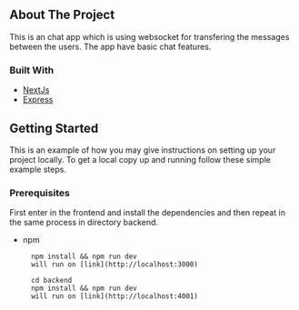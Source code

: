 ## About The Project

This is an chat app which is using websocket for transfering the messages between the users. The app have basic chat features.

### Built With

- [NextJs](https://nextjs.org/)
- [Express](https://expressjs.com/)

## Getting Started

This is an example of how you may give instructions on setting up your project locally.
To get a local copy up and running follow these simple example steps.

### Prerequisites

First enter in the frontend and install the dependencies and then repeat in the same process in directory backend.

- npm

  ```cd frontend
    npm install && npm run dev
    will run on [link](http://localhost:3000)

    cd backend
    npm install && npm run dev
    will run on [link](http://localhost:4001)
  ```
